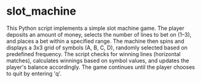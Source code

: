 # slot_machine
This Python script implements a simple slot machine game. The player deposits an amount of money, selects the number of lines to bet on (1–3), and places a bet within a specified range. The machine then spins and displays a 3x3 grid of symbols (A, B, C, D), randomly selected based on predefined frequency. The script checks for winning lines (horizontal matches), calculates winnings based on symbol values, and updates the player's balance accordingly. The game continues until the player chooses to quit by entering 'q'.
